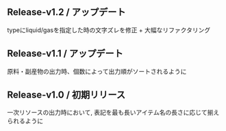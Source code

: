 ## Release-v1.2 / アップデート
typeにliquid/gasを指定した時の文字ズレを修正 + 大幅なリファクタリング

## Release-v1.1 / アップデート
原料・副産物の出力時、個数によって出力順がソートされるように

## Release-v1.0 / 初期リリース
一次リソースの出力時において, 表記を最も長いアイテム名の長さに応じて揃えられるように